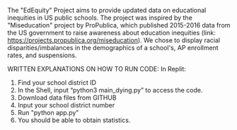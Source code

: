 The "EdEquity" Project aims to provide updated data on educational inequities in US public schools. 
The project was inspired by the "Miseducation" project by ProPublica, which published 2015-2016 data from the US government  to raise awareness about education inequities (link: https://projects.propublica.org/miseducation). 
We chose to display racial disparities/imbalances in the demographics of a school's, AP enrollment rates, and suspensions. 

WRITTEN EXPLANATIONS ON HOW TO RUN CODE: In Replit:
1. Find your school district ID
2. In the Shell, input “python3 main_dying.py” to access the code.
3. Download data files from GITHUB
4. Input your school district number
5. Run "python app.py"
6. You should be able to obtain statistics. 

